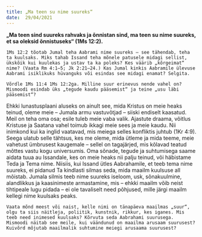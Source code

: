 ```yaml
---
title: „Ma teen su nime suureks“  
date:  29/04/2021  
---
```


**„Ma teen sind suureks rahvaks ja õnnistan sind, ma teen su nime suureks, et sa oleksid õnnistuseks“ (1Ms 12:2).**

`1Ms 12:2 tõotab Jumal teha Aabrami nime suureks – see tähendab, teha ta kuulsaks. Miks tahab Issand teha mõnele patusele midagi sellist, ükskõik kui kuulekas ja ustav ta ka poleks? Kes väärib „kõrgeimat“ nime? (Vaata Rm 4:1–5; Jk 2:21–24.) Kas Jumal kinkis Aabramile ülevuse Aabrami isiklikuks hüvanguks või esindas see midagi enamat? Selgita.`

`Võrdle 1Ms 11:4 1Ms 12:2ga. Milline suur erinevus nende vahel on? Mismoodi esindab üks „tegude kaudu pääsemist“ ja teine „usu läbi pääsemist“?`

Ehkki lunastusplaani aluseks on ainult see, mida Kristus on meie heaks teinud, oleme meie – Jumala armu vastuvõtjad – siiski endiselt kaasatud. Meil on teha oma osa; esile tuleb meie vaba valik. Ajastute draama, võitlus Kristuse ja Saatana vahel toimub ikkagi meie sees ja meie kaudu. Nii inimkond kui ka inglid vaatavad, mis meiega selles konfliktis juhtub (1Kr 4:9). Seega ulatub selle tähtsus, kes me oleme, mida ütleme ja mida teeme, meie vahetust ümbrusest kaugemale – sellel on tagajärjed, mis kõlavad teatud mõttes vastu kogu universumis. Oma sõnade, tegude ja suhtumisega saame aidata tuua au Issandale, kes on meie heaks nii palju teinud, või häbistame Teda ja Tema nime. Niisiis, kui Issand ütles Aabrahamile, et teeb tema nime suureks, ei pidanud Ta kindlasti silmas seda, mida maailm kuulsuse all mõistab. Jumala silmis teeb nime suureks iseloom, usk, sõnakuulmine, alandlikkus ja kaasinimeste armastamine, mis – ehkki maailm võib neist tihtipeale lugu pidada – ei ole tavaliselt need põhjused, mille järgi maailm kellegi nime kuulsaks peaks.

`Vaata mõnd meest või naist, kelle nimi on tänapäeva maailmas „suur“, olgu ta siis näitleja, poliitik, kunstnik, rikkur, kes iganes. Mis teeb need inimesed kuulsaks? Kõrvuta seda Aabrahami suurusega. Mismoodi näitab see meile, kui väändunud on maailma arusaam suurusest? Kuivõrd mõjutab maailmalik suhtumine meiegi arusaama suurusest?`